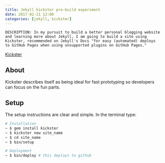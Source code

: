 ```yaml
---
title: Jekyll kickster pre-build experiment
date: 2017-02-21 12:00
categories: [jekyll, kickster]
---
```


    DESCRIPTION: In my pursuit to build a better personal blogging website and learning more about Jekyll, I am going to build a site using Kickster, recommended on Jekyll's Docs "for easy (automated) deploys to GitHub Pages when using unsupported plugins on GitHub Pages."

[Kickster](http://kickster.nielsenramon.com/)

## About

Kickster describes itself as being ideal for fast prototyping so developers can focus on the fun parts.

## Setup

The setup instructions are clear and simple. In the terminal type:

```sh
# Installation
~ $ gem install kickster
~ $ kickster new site_name
~ $ cd site_name
~ $ bin/setup

# Deployment
~ $ bin/deploy # this deploys to github
```
